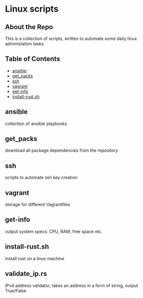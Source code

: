 # Linux scripts
## About the Repo
This is a collection of scripts, written to automate some daily linux administation tasks.

## Table of Contents
- [ansible](#ansible)
- [get_packs](#get_packs)
- [ssh](#ssh)
- [vagrant](#vagrant)
- [get-info](#get-info)
- [install-rust.sh](install-rust.sh)
 
## ansible
collection of ansible playbooks

## get_packs
download all package dependencies from the repository

## ssh
scripts to automate ssh key creation

## vagrant
storage for different Vagrantfiles

## get-info
output system specs: CPU, RAM, free space etc.

## install-rust.sh
install rust on a linux machine

## validate_ip.rs
IPv4 address validator, takes an address in a form of string, output True/False
